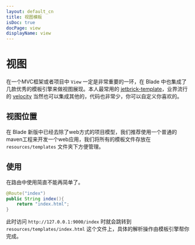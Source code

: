 ```yaml
---
layout: default_cn
title: 视图模板
isDoc: true
docPage: view
displayName: view
---
```


# 视图

在一个MVC框架或者项目中 `View` 一定是非常重要的一环，在 Blade 中也集成了几款优秀的模板引擎来做视图展现。本人最常用的 [jetbrick-template](https://github.com/subchen/jetbrick-template-2x)，业界流行的 [velocity](http://velocity.apache.org/) 当然也可以集成其他的，代码也非常少，你可以自定义你喜欢的。

## 视图位置

 在 Blade 新版中已经去除了web方式的项目模型，我们推荐使用一个普通的maven工程来开发一个web应用，我们将所有的模板文件存放在 `resources/templates` 文件夹下方便管理。

## 使用

在路由中使用简直不能再简单了。

```java
@Route("index")
public String index(){
	return "index.html";
}
```

此时访问 `http://127.0.0.1:9000/index` 时就会跳转到 `resources/templates/index.html` 这个文件上，具体的解析操作由模板引擎帮你完成。

